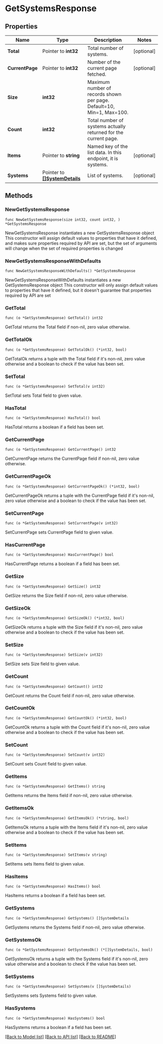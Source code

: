 # GetSystemsResponse

## Properties

Name | Type | Description | Notes
------------ | ------------- | ------------- | -------------
**Total** | Pointer to **int32** | Total number of systems. | [optional] 
**CurrentPage** | Pointer to **int32** | Number of the current page fetched. | [optional] 
**Size** | **int32** | Maximum number of records shown per page. Default&#x3D;10, Min&#x3D;1, Max&#x3D;100. | 
**Count** | **int32** | Total number of systems actually returned for the current page. | 
**Items** | Pointer to **string** | Named key of the list data. In this endpoint, it is systems. | [optional] 
**Systems** | Pointer to [**[]SystemDetails**](SystemDetails.md) | List of systems. | [optional] 

## Methods

### NewGetSystemsResponse

`func NewGetSystemsResponse(size int32, count int32, ) *GetSystemsResponse`

NewGetSystemsResponse instantiates a new GetSystemsResponse object
This constructor will assign default values to properties that have it defined,
and makes sure properties required by API are set, but the set of arguments
will change when the set of required properties is changed

### NewGetSystemsResponseWithDefaults

`func NewGetSystemsResponseWithDefaults() *GetSystemsResponse`

NewGetSystemsResponseWithDefaults instantiates a new GetSystemsResponse object
This constructor will only assign default values to properties that have it defined,
but it doesn't guarantee that properties required by API are set

### GetTotal

`func (o *GetSystemsResponse) GetTotal() int32`

GetTotal returns the Total field if non-nil, zero value otherwise.

### GetTotalOk

`func (o *GetSystemsResponse) GetTotalOk() (*int32, bool)`

GetTotalOk returns a tuple with the Total field if it's non-nil, zero value otherwise
and a boolean to check if the value has been set.

### SetTotal

`func (o *GetSystemsResponse) SetTotal(v int32)`

SetTotal sets Total field to given value.

### HasTotal

`func (o *GetSystemsResponse) HasTotal() bool`

HasTotal returns a boolean if a field has been set.

### GetCurrentPage

`func (o *GetSystemsResponse) GetCurrentPage() int32`

GetCurrentPage returns the CurrentPage field if non-nil, zero value otherwise.

### GetCurrentPageOk

`func (o *GetSystemsResponse) GetCurrentPageOk() (*int32, bool)`

GetCurrentPageOk returns a tuple with the CurrentPage field if it's non-nil, zero value otherwise
and a boolean to check if the value has been set.

### SetCurrentPage

`func (o *GetSystemsResponse) SetCurrentPage(v int32)`

SetCurrentPage sets CurrentPage field to given value.

### HasCurrentPage

`func (o *GetSystemsResponse) HasCurrentPage() bool`

HasCurrentPage returns a boolean if a field has been set.

### GetSize

`func (o *GetSystemsResponse) GetSize() int32`

GetSize returns the Size field if non-nil, zero value otherwise.

### GetSizeOk

`func (o *GetSystemsResponse) GetSizeOk() (*int32, bool)`

GetSizeOk returns a tuple with the Size field if it's non-nil, zero value otherwise
and a boolean to check if the value has been set.

### SetSize

`func (o *GetSystemsResponse) SetSize(v int32)`

SetSize sets Size field to given value.


### GetCount

`func (o *GetSystemsResponse) GetCount() int32`

GetCount returns the Count field if non-nil, zero value otherwise.

### GetCountOk

`func (o *GetSystemsResponse) GetCountOk() (*int32, bool)`

GetCountOk returns a tuple with the Count field if it's non-nil, zero value otherwise
and a boolean to check if the value has been set.

### SetCount

`func (o *GetSystemsResponse) SetCount(v int32)`

SetCount sets Count field to given value.


### GetItems

`func (o *GetSystemsResponse) GetItems() string`

GetItems returns the Items field if non-nil, zero value otherwise.

### GetItemsOk

`func (o *GetSystemsResponse) GetItemsOk() (*string, bool)`

GetItemsOk returns a tuple with the Items field if it's non-nil, zero value otherwise
and a boolean to check if the value has been set.

### SetItems

`func (o *GetSystemsResponse) SetItems(v string)`

SetItems sets Items field to given value.

### HasItems

`func (o *GetSystemsResponse) HasItems() bool`

HasItems returns a boolean if a field has been set.

### GetSystems

`func (o *GetSystemsResponse) GetSystems() []SystemDetails`

GetSystems returns the Systems field if non-nil, zero value otherwise.

### GetSystemsOk

`func (o *GetSystemsResponse) GetSystemsOk() (*[]SystemDetails, bool)`

GetSystemsOk returns a tuple with the Systems field if it's non-nil, zero value otherwise
and a boolean to check if the value has been set.

### SetSystems

`func (o *GetSystemsResponse) SetSystems(v []SystemDetails)`

SetSystems sets Systems field to given value.

### HasSystems

`func (o *GetSystemsResponse) HasSystems() bool`

HasSystems returns a boolean if a field has been set.


[[Back to Model list]](../README.md#documentation-for-models) [[Back to API list]](../README.md#documentation-for-api-endpoints) [[Back to README]](../README.md)


